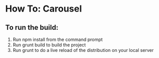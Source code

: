 How To: Carousel
================

To run the build:
-----------------
 1. Run npm install from the command prompt
 2. Run grunt build to build the project 
 3. Run grunt to do a live reload of the distribution on your local server
